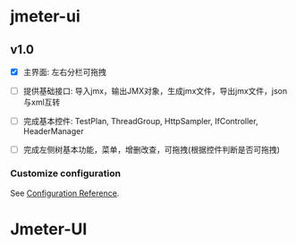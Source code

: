 # jmeter-ui

 ##  v1.0
 
- [x] 主界面: 左右分栏可拖拽
- [ ] 提供基础接口: 导入jmx，输出JMX对象，生成jmx文件，导出jmx文件，json与xml互转
- [ ] 完成基本控件: TestPlan, ThreadGroup, HttpSampler, IfController, HeaderManager
- [ ] 完成左侧树基本功能，菜单，增删改查，可拖拽(根据控件判断是否可拖拽)


### Customize configuration
See [Configuration Reference](https://cli.vuejs.org/config/).
# Jmeter-UI
